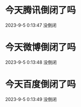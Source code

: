 # 今天腾讯倒闭了吗

2023-9-5 0:13:47 没倒闭

# 今天微博倒闭了吗

2023-9-5 0:13:48 没倒闭

# 今天百度倒闭了吗

2023-9-5 0:13:49 没倒闭

